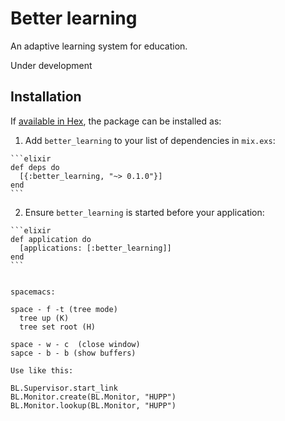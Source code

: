 # Better learning

An adaptive learning system for education.

Under development


## Installation

If [available in Hex](https://hex.pm/docs/publish), the package can be installed as:

  1. Add `better_learning` to your list of dependencies in `mix.exs`:

    ```elixir
    def deps do
      [{:better_learning, "~> 0.1.0"}]
    end
    ```

  2. Ensure `better_learning` is started before your application:

    ```elixir
    def application do
      [applications: [:better_learning]]
    end
    ```
    
    
    spacemacs:
    
    space - f -t (tree mode)
      tree up (K)
      tree set root (H)
      
    space - w - c  (close window)
    sapce - b - b (show buffers)
    
    Use like this:
    
    BL.Supervisor.start_link
    BL.Monitor.create(BL.Monitor, "HUPP")
    BL.Monitor.lookup(BL.Monitor, "HUPP")
